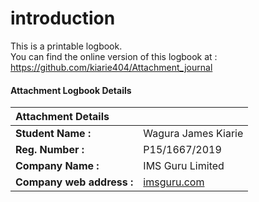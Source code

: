 # introduction
This is a printable logbook.\
You can find the online version of this logbook at : https://github.com/kiarie404/Attachment_journal

#### Attachment Logbook Details
| Attachment Details       |          |
| :------------- | :------------- |
| **Student Name :**      | Wagura James Kiarie      |
| **Reg. Number :**     | P15/1667/2019       |
| **Company Name :**     | IMS Guru Limited      |
| **Company web address :**     | [imsguru.com](http://www.imsguru.com/)     |
